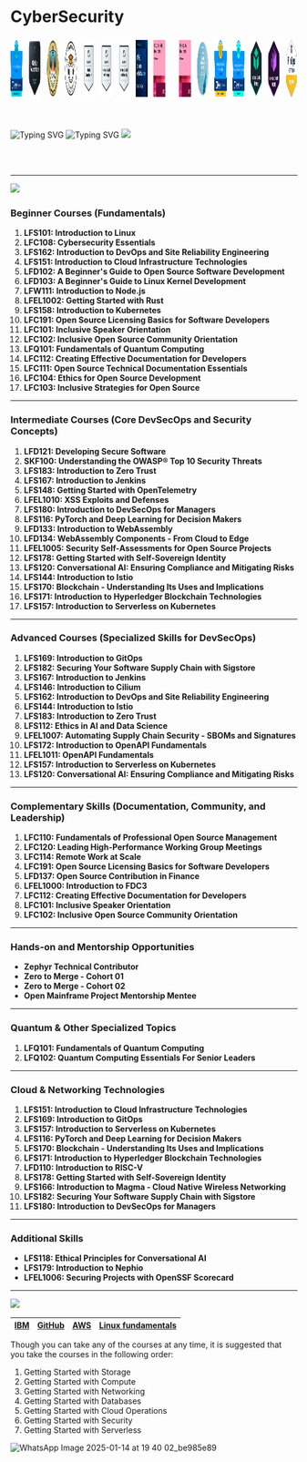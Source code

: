 # CyberSecurity

<div style='display:flex; align-items:center; gap: 10px;' align='center'>
<a href="https://www.credly.com/badges/aaf069f2-c02e-4313-8408-94a80aa5a818/public_url"><img src="https://github.com/akashdip2001/akashdip2001/raw/main/img/Badge/lfs101-introduction-to-linux.png" width="100px" height="100px" /></a>
<a href="https://www.credly.com/go/6C69ZOKh"><img src="https://github.com/akashdip2001/akashdip2001/raw/main/img/Badge/github-foundations.png" width="110px" height="110px" /></a>
<a href="https://www.linkedin.com/posts/akashdip2001_nasa-openscience-research-activity-7243236939678564352-q_rV"><img src="https://github.com/akashdip2001/akashdip2001/raw/main/img/Badge/nasa%20open%20science%20Badge.png" width="100px" height="100px" /></a>
<a href="https://badgr.com/public/assertions/S9quac7wTv6gBHZcz5lHzg?identity__email=akashdip.mahapatra.21@aot.edu.in"><img src="https://github.com/akashdip2001/akashdip2001/raw/main/img/Badge/Postman%20White%20badge.png" width="100px" height="100px" /></a>
<a href="https://www.credly.com/badges/998c7f5e-7081-4cd7-b8ee-153ece4d89f0/public_url"><img src="https://github.com/akashdip2001/akashdip2001/raw/main/img/Badge/aws-educate-introduction-to-cloud-101.png" width="100px" height="100px" /></a>
<a href="https://www.credly.com/badges/02600532-734a-44c4-954a-bc03105fa653/public_url"><img src="https://github.com/akashdip2001/akashdip2001/raw/main/img/Badge/aws-educate-getting-started-with-storage.png" width="100px" height="100px" /></a>
<a href="https://www.credly.com/badges/6ea09b08-c1f7-4035-ae3b-bf921004d224/public_url"><img src="https://github.com/akashdip2001/akashdip2001/raw/main/img/Badge/aws-educate-getting-started-with-security.png" width="100px" height="100px" /></a>
<a href="https://www.credly.com/badges/e715c31c-d92a-4920-ae9c-ab40e4ed660a"><img src="https://github.com/akashdip2001/akashdip2001/raw/main/img/Badge/intel-cloud-devops.png" width="100px" height="100px" /></a>
<a href="https://www.linkedin.com/posts/akashdip2001_ibm-cloud-computing-activity-7284828863606484992-LYd4"><img src="https://github.com/akashdip2001/akashdip2001/raw/main/img/Badge/IBM-cloud-computing-fundamentals.png" width="100px" height="100px" /></a> &nbsp;
<a href="https://www.linkedin.com/posts/akashdip2001_nasa-openscience-research-activity-7243236939678564352-q_rV"><img src="https://github.com/akashdip2001/akashdip2001/raw/main/img/Badge/IBM-cybersecurity-fundamentals.png" width="100px" height="100px" /></a>
<a href="https://www.linkedin.com/posts/akashdip2001_cloudcomputing-ai-googlecloud-activity-7278061329901363200-ZFyq/"><img src="https://github.com/akashdip2001/akashdip2001/raw/main/img/Badge/Cloud%20Technical%20Series%20App%20Dev%20&%20Infrastructure%20Edition.png" width="100px" height="100px" /></a>
<a href="https://www.linkedin.com/posts/the-linux-foundation-training-%26-certification_iac-opentofu-devops-activity-7280661407161860096-SSSJ"><img src="https://github.com/akashdip2001/akashdip2001/raw/main/img/Badge/lfel1009-getting-started-with-opentofu.png" width="100px" height="100px" /></a>
<a href="https://www.credly.com/badges/e0536338-418a-44c7-bae8-e4d47398f1e5/public_url"><img src="https://github.com/akashdip2001/akashdip2001/raw/main/img/Badge/lfel1007-automating-supply-chain-security-sboms-and.png" width="100px" height="100px" /></a>
<a href="http://verify.skilljar.com/c/ftvm76ers6tu"><img src="https://github.com/akashdip2001/akashdip2001/raw/main/img/Badge/Introduction%20to%20FinOps.png" width="100px" height="100px" /></a>
<a href="http://verify.skilljar.com/c/zbwf7vxha9yj"><img src="https://github.com/akashdip2001/akashdip2001/raw/main/img/Badge/Introduction%20to%20FOCUS.png" width="100px" height="100px" /></a>
<a href="https://www.linkedin.com/posts/akashdip2001_finops-cloudoptimization-devops-activity-7278651550309199872-Ad3P"><img src="https://github.com/akashdip2001/akashdip2001/raw/main/img/Badge/finops-certified-engineer.png" width="100px" height="100px" /></a>
</div>

</br>
</br>

![Typing SVG](https://readme-typing-svg.herokuapp.com?size=30&width=600&lines=If+you+LOVE+me+-->+give+a+Star+⭐)
![Typing SVG](https://readme-typing-svg.herokuapp.com?size=24&width=600&color=7063ce&lines=click+the+Image+billow+and+Nominate+Star)
[<img src="https://github.com/user-attachments/assets/9747daba-e24e-4c31-b84f-335db6ac2f2f">](https://stars.github.com/nominate/)

</br>
</br>

---

<img src="https://user-images.githubusercontent.com/73097560/115834477-dbab4500-a447-11eb-908a-139a6edaec5c.gif">

### **Beginner Courses** (Fundamentals)
1. **LFS101: Introduction to Linux**
2. **LFC108: Cybersecurity Essentials**
3. **LFS162: Introduction to DevOps and Site Reliability Engineering**
4. **LFS151: Introduction to Cloud Infrastructure Technologies**
5. **LFD102: A Beginner's Guide to Open Source Software Development**
6. **LFD103: A Beginner's Guide to Linux Kernel Development**
7. **LFW111: Introduction to Node.js**
8. **LFEL1002: Getting Started with Rust**
9. **LFS158: Introduction to Kubernetes**
10. **LFC191: Open Source Licensing Basics for Software Developers**
11. **LFC101: Inclusive Speaker Orientation**
12. **LFC102: Inclusive Open Source Community Orientation**
13. **LFQ101: Fundamentals of Quantum Computing**
14. **LFC112: Creating Effective Documentation for Developers**
15. **LFC111: Open Source Technical Documentation Essentials**
16. **LFC104: Ethics for Open Source Development**
17. **LFC103: Inclusive Strategies for Open Source**

---

### **Intermediate Courses** (Core DevSecOps and Security Concepts)
1. **LFD121: Developing Secure Software**
2. **SKF100: Understanding the OWASP® Top 10 Security Threats**
3. **LFS183: Introduction to Zero Trust**
4. **LFS167: Introduction to Jenkins**
5. **LFS148: Getting Started with OpenTelemetry**
6. **LFEL1010: XSS Exploits and Defenses**
7. **LFS180: Introduction to DevSecOps for Managers**
8. **LFS116: PyTorch and Deep Learning for Decision Makers**
9. **LFD133: Introduction to WebAssembly**
10. **LFD134: WebAssembly Components - From Cloud to Edge**
11. **LFEL1005: Security Self-Assessments for Open Source Projects**
12. **LFS178: Getting Started with Self-Sovereign Identity**
13. **LFS120: Conversational AI: Ensuring Compliance and Mitigating Risks**
14. **LFS144: Introduction to Istio**
15. **LFS170: Blockchain - Understanding Its Uses and Implications**
16. **LFS171: Introduction to Hyperledger Blockchain Technologies**
17. **LFS157: Introduction to Serverless on Kubernetes**

---

### **Advanced Courses** (Specialized Skills for DevSecOps)
1. **LFS169: Introduction to GitOps**
2. **LFS182: Securing Your Software Supply Chain with Sigstore**
3. **LFS167: Introduction to Jenkins**
4. **LFS146: Introduction to Cilium**
5. **LFS162: Introduction to DevOps and Site Reliability Engineering**
6. **LFS144: Introduction to Istio**
7. **LFS183: Introduction to Zero Trust**
8. **LFS112: Ethics in AI and Data Science**
9. **LFEL1007: Automating Supply Chain Security - SBOMs and Signatures**
10. **LFS172: Introduction to OpenAPI Fundamentals**
11. **LFEL1011: OpenAPI Fundamentals**
12. **LFS157: Introduction to Serverless on Kubernetes**
13. **LFS120: Conversational AI: Ensuring Compliance and Mitigating Risks**

---

### **Complementary Skills** (Documentation, Community, and Leadership)
1. **LFC110: Fundamentals of Professional Open Source Management**
2. **LFC120: Leading High-Performance Working Group Meetings**
3. **LFC114: Remote Work at Scale**
4. **LFC191: Open Source Licensing Basics for Software Developers**
5. **LFD137: Open Source Contribution in Finance**
6. **LFEL1000: Introduction to FDC3**
7. **LFC112: Creating Effective Documentation for Developers**
8. **LFC101: Inclusive Speaker Orientation**
9. **LFC102: Inclusive Open Source Community Orientation**

---

### **Hands-on and Mentorship Opportunities**
- **Zephyr Technical Contributor**
- **Zero to Merge - Cohort 01**
- **Zero to Merge - Cohort 02**
- **Open Mainframe Project Mentorship Mentee**

---

### **Quantum & Other Specialized Topics**
1. **LFQ101: Fundamentals of Quantum Computing**
2. **LFQ102: Quantum Computing Essentials For Senior Leaders**

---

### **Cloud & Networking Technologies**
1. **LFS151: Introduction to Cloud Infrastructure Technologies**
2. **LFS169: Introduction to GitOps**
3. **LFS157: Introduction to Serverless on Kubernetes**
4. **LFS116: PyTorch and Deep Learning for Decision Makers**
5. **LFS170: Blockchain - Understanding Its Uses and Implications**
6. **LFS171: Introduction to Hyperledger Blockchain Technologies**
7. **LFD110: Introduction to RISC-V**
8. **LFS178: Getting Started with Self-Sovereign Identity**
9. **LFS166: Introduction to Magma - Cloud Native Wireless Networking**
10. **LFS182: Securing Your Software Supply Chain with Sigstore**
11. **LFS180: Introduction to DevSecOps for Managers**

---

### **Additional Skills**
- **LFS118: Ethical Principles for Conversational AI**
- **LFS179: Introduction to Nephio**
- **LFEL1006: Securing Projects with OpenSSF Scorecard**

---

<img src="https://user-images.githubusercontent.com/73097560/115834477-dbab4500-a447-11eb-908a-139a6edaec5c.gif">

| [IBM](https://bundles.yourlearning.ibm.com/skills/learn/#page/MKPYMVQVMPDW53J8) | [GitHub](https://resources.github.com/learn/certifications/) | [AWS](https://www.awseducate.com/student/s/content) | [Linux fundamentals](https://training.linuxfoundation.org/resources/?_sft_content_type=free-course) |
| --- | --- | --- | --- |

Though you can take any of the courses at any time, it is suggested that you take the courses in the following order:

1. Getting Started with Storage
2. Getting Started with Compute
3. Getting Started with Networking
4. Getting Started with Databases
5. Getting Started with Cloud Operations
6. Getting Started with Security
7. Getting Started with Serverless

![WhatsApp Image 2025-01-14 at 19 40 02_be985e89](https://github.com/user-attachments/assets/bc7af5be-cbd8-45dd-bb7d-7c19d76878be)

